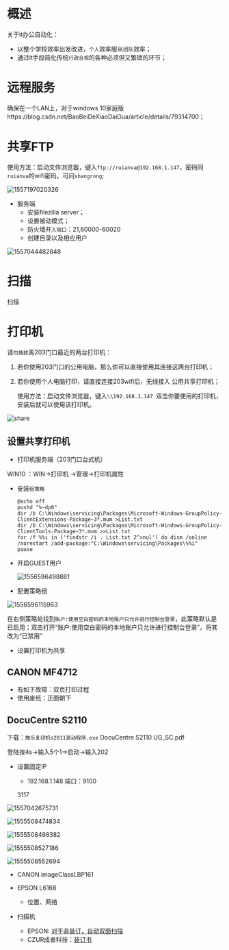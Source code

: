 # 概述

关于it办公自动化：
- 以整个学校效率出发改进，`个人`效率服从`团队`效率；
- 通过it手段简化传统`行政合规`的各种必须但又繁琐的环节；



# 远程服务

确保在一个LAN上，对于windows 10家庭版https://blog.csdn.net/BaoBeiDeXiaoDaiGua/article/details/79314700；





# 共享FTP

使用方法：启动文件浏览器，键入`ftp://ruianva@192.168.1.147`，密码同`ruianva`的wifi密码，可问`shangrong`;

![1557197020326](media/1557197020326.png)

- 服务端
  - 安装filezilla server；
  - 设置被动模式；
  - 防火墙开`入端口`：21,60000-60020
  - 创建目录以及相应用户

![1557044482848](./media/1557044482848.png)



# 扫描

扫描



# 打印机

请`勿插拔`离203门口最近的两台打印机：

1. 若你使用203门口的公用电脑，那么你可以直接使用其连接这两台打印机； 

2. 若你使用个人电脑打印，请直接连接203wifi后，无线接入 公用共享打印机；

   使用方法：启动文件浏览器，键入`\\192.168.1.147 `双击你要使用的打印机，安装后就可以使用该打印机。

![share](./media/shareprint.gif)



## 设置共享打印机

- 打印机服务端（203门口台式机）

WIN10 ：WIN->打印机 ->管理->打印机属性

- 安装`组策略`

  ```BAT
  @echo off
  pushd "%~dp0"
  dir /b C:\Windows\servicing\Packages\Microsoft-Windows-GroupPolicy-ClientExtensions-Package~3*.mum >List.txt
  dir /b C:\Windows\servicing\Packages\Microsoft-Windows-GroupPolicy-ClientTools-Package~3*.mum >>List.txt
  for /f %%i in ('findstr /i . List.txt 2^>nul') do dism /online /norestart /add-package:"C:\Windows\servicing\Packages\%%i"
  pause
  ```

- 开启GUEST用户

  ![1556596498861](media/1556596498861.png)

- 配置策略组

![1556596115963](media/1556596115963.png)

在右侧策略处找到`账户:使用空白密码的本地账户只允许进行控制台登录`，此策略默认是已启用；双击打开“账户:使用空白密码的本地账户只允许进行控制台登录”，将其改为“已禁用”



- 设置打印机为共享





## CANON MF4712

- 有如下故障：双页打印过程
- 使用废纸：正面朝下





## DocuCentre S2110

下载：`施乐复印机s2011驱动程序.exe` DocuCentre S2110 UG_SC.pdf

登陆按4s->输入5个1->启动->输入202

- 设置固定IP 

  - 192.168.1.148 端口：9100

  3117

![1557042675731](media/1557042675731.png)

![1555508474834](media/1555508474834.png)

  ![1555508498382](media/1555508498382.png)

  ![1555508527186](media/1555508527186.png)

  ![1555508552694](media/1555508552694.png)

- CANON imageClassLBP161



- EPSON L6168
  - 位置、网络

  

- 扫描机

  - EPSON: [对于非装订，自动双面扫描](https://detail.tmall.com/item.htm?spm=a230r.1.14.22.3a362a4fcQQ6rf&id=39982630894&ns=1&abbucket=5&skuId=3654013253560)
  - CZUR成者科技：[装订书](https://detail.tmall.com/item.htm?spm=a230r.1.14.6.f57c5bb8qvvuAw&id=574849632380&cm_id=140105335569ed55e27b&abbucket=5)

